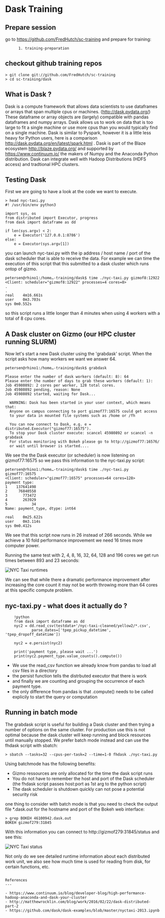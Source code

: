Dask Training
===

Prepare session 
---

go to https://github.com/FredHutch/sc-training and prepare for training:

          1. training-preparation
           


checkout github training repos
---

```
> git clone git://github.com/FredHutch/sc-training
> cd sc-training/dask
```


What is Dask ?
---

Dask is a compute framework that allows data scientists to use dataframes
or arrays that span multiple cpus or machines. (http://dask.pydata.org/)
These dataframe or array objects are (largely) compatible with pandas 
dataframes and numpy arrays.
Dask allows us to work on data that is too large to fit a single machine 
or use more cpus than you would typically find on a single machine. 
Dask is similar to Pyspark, however it is a little less heavy for 
Python users, here is a comparison http://dask.pydata.org/en/latest/spark.html .
Dask is part of the Blaze ecosystem http://blaze.pydata.org/ and 
supported by https://www.continuum.io/ the makers of Numpy and the 
Anaconda Python distribution.
Dask can integrate well with Hadoop Distributions (HDFS access) and 
tradtional HPC clusters.

Testing Dask
---

First we are going to have a look at the code we want to execute. 

```
> head nyc-taxi.py
#! /usr/bin/env python3

import sys, os 
from distributed import Executor, progress
from dask import dataframe as dd

if len(sys.argv) < 2:
    e = Executor('127.0.0.1:8786')
else:
    e = Executor(sys.argv[1])
```

you can launch nyc-taxi.py with the ip address / host name / port of the 
dask scheduler that is able to receive the data. For example we can 
time the execution of this script that this submitted to a dask cluster
which runs ontop of gizmo.

```
petersen@rhino1:/home…-training/dask$ time ./nyc-taxi.py gizmof8:12922
<Client: scheduler="gizmof8:12922" processes=4 cores=8>
.
.
real	4m16.661s
user	0m3.703s
sys	0m0.552s

```

so this script runs a little longer than 4 minutes when using 4 workers
with a total of 8 cpu cores.


A Dask cluster on Gizmo (our HPC cluster running SLURM)
---

Now let's start a new Dask cluster using the 'grabdask' script. When the
script asks how many workers we want we answer 64.

```
petersen@rhino1:/home…-training/dask$ grabdask 

Please enter the number of dask workers (default: 8): 64
Please enter the number of days to grab these workers (default: 1): 
Job 45980892: 2 cores per worker, 128 total cores.
Job 45980892 pending, reason: None
Job 45980892 started, waiting for Dask...

  WARNING: Dask has been started in your user context, which means that:
  Anyone on campus connecting to port gizmof77:16575 could get access 
  to your data in mounted file systems such as /home or /fh

  You can now connect to Dask, e.g. e = distributed.Executor("gizmof77:16575").
  To stop your Dask cluster execute: scancel 45980892 or scancel -n grabdask
  For status monitoring with Bokeh please go to http://gizmof77:16576/
  or wait until browser is started....

```

We see the the Dask executor (or scheduler) is now listening on 
gizmof77:16575 so we pass this information to the nyc-taxi.py script: 

```
petersen@rhino1:/home…-training/dask$ time ./nyc-taxi.py gizmof77:16575
<Client: scheduler="gizmof77:16575" processes=64 cores=128>
payment type:
1    137641498
2     76840558
3       773472
4       263929
5           34
Name: payment_type, dtype: int64

real	0m25.622s
user	0m3.114s
sys	0m0.412s

```

We see that this script now runs in 26 instead of 266 seconds. While we
achieve a 10 fold performance improvement we need 16 times more 
computer power.

Running the same test with 2, 4, 8, 16, 32, 64, 128 and 196 cores we get 
run times between 893 and 23 seconds:


![NYC Taxi runtimes](img/nyc-taxi-runtimes.png)

We can see that while there a dramatic performance improvement after increasing 
the core count it may not be worth throwing more than 64 cores at this 
specific compute problem.


nyc-taxi.py - what does it actually do ?
--- 

```
    !python
    from dask import dataframe as dd
    nyc2 = dd.read_csv(testdata+'/nyc-taxi-cleaned/yellow2/*.csv',
            parse_dates=['tpep_pickup_datetime', 'tpep_dropoff_datetime'])

    nyc2 = e.persist(nyc2)

    print('payment type, please wait ...')
    print(nyc2.payment_type.value_counts().compute())
```

- We use the read_csv function we already know from pandas to load all
  csv files in a directory 
- the persist function tells the distrbuted executor that there is work
- and finally we are counting and grouping the occurrence of each payment
  type.
- the only difference from pandas is that .compute() needs to be called
  explicily to start the query or computation



Running in batch mode
---

The grabdask script is useful for building a Dask cluster and then 
trying a number of options on the same cluster. For production use 
this is not optimal because the dask cluster will keep running and block 
resources until manually stopped. We prefer batch mode instead and can 
use the fhdask script with sbatch:

```
> sbatch --tasks=32 --cpus-per-task=2 --time=1-0 fhdask ./nyc-taxi.py

```

Using batchmode has the following benefits:

- Gizmo ressources are only allocated for the time the dask script runs
- You do not have to remember the host and port of the Dask scheduler
  (the fhdask script passes host:port as 1st arg to the python script)
- The dask scheduler is shutdown quickly can not pose a potential security risk

one thing to consider with batch mode is that you need to check the output 
file *.dask.out for the hostname and port of the Bokeh web interface:

```
> grep BOKEH 46100942.dask.out 
BOKEH gizmof279:31845

```

With this information you can connect to http://gizmof279:31845/status
and see this:

![NYC Taxi status](img/nyc-taxi-bokeh.png)


Not only do we see detailed runtime information about each distributed 
work unit, we also see how much time is used for reading from disk, for
certain functions, etc.


```

References
---

- https://www.continuum.io/blog/developer-blog/high-performance-hadoop-anaconda-and-dask-your-cluster
- http://matthewrocklin.com/blog/work/2016/02/22/dask-distributed-part-2
- https://github.com/dask/dask-examples/blob/master/nyctaxi-2013.ipynb

